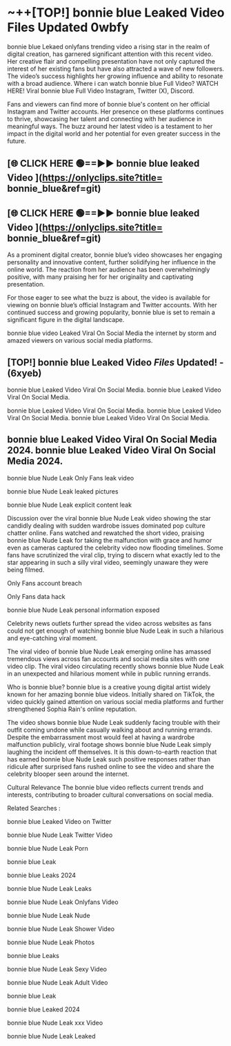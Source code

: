 # ~++[TOP!]  bonnie blue Leaked Video Files Updated 0wbfy<br>

 bonnie blue Lekaed onlyfans trending video a rising star in the realm of digital creation, has garnered significant attention with this recent video. Her creative flair and compelling presentation have not only captured the interest of her existing fans but have also attracted a wave of new followers. The video’s success highlights her growing influence and ability to resonate with a broad audience.
Where i can watch  bonnie blue Full Video? WATCH HERE! Viral  bonnie blue Full Video Instagram, Twitter (X), Discord.


Fans and viewers can find more of  bonnie blue's content on her official Instagram and Twitter accounts. Her presence on these platforms continues to thrive, showcasing her talent and connecting with her audience in meaningful ways. The buzz around her latest video is a testament to her impact in the digital world and her potential for even greater success in the future.


## [🌐 CLICK HERE 🟢==►►  bonnie blue leaked Video ](https://onlyclips.site?title= bonnie_blue&ref=git)

## [🌐 CLICK HERE 🟢==►►  bonnie blue leaked Video ](https://onlyclips.site?title= bonnie_blue&ref=git)


As a prominent digital creator,  bonnie blue’s video showcases her engaging personality and innovative content, further solidifying her influence in the online world. The reaction from her audience has been overwhelmingly positive, with many praising her for her originality and captivating presentation.

For those eager to see what the buzz is about, the video is available for viewing on  bonnie blue’s official Instagram and Twitter accounts. With her continued success and growing popularity,  bonnie blue is set to remain a significant figure in the digital landscape.


  bonnie blue video Leaked Viral On Social Media the internet by storm and amazed viewers on various social media platforms.


## [TOP!]  bonnie blue Leaked Video *Files* Updated! - (6xyeb) 

 bonnie blue Leaked Video Viral On Social Media. bonnie blue Leaked Video Viral On Social Media.

 bonnie blue Leaked Video Viral On Social Media. bonnie blue Leaked Video Viral On Social Media. bonnie blue Leaked Video Viral On Social Media.


##  bonnie blue Leaked Video Viral On Social Media 2024. bonnie blue Leaked Video Viral On Social Media 2024.
 bonnie blue Nude Leak Only Fans leak video

 bonnie blue Nude Leak leaked pictures

 bonnie blue Nude Leak explicit content leak

Discussion over the viral  bonnie blue Nude Leak video showing the star candidly dealing with sudden wardrobe issues dominated pop culture chatter online. Fans watched and rewatched the short video, praising  bonnie blue Nude Leak for taking the malfunction with grace and humor even as cameras captured the celebrity video now flooding timelines. Some fans have scrutinized the viral clip, trying to discern what exactly led to the star appearing in such a silly viral video, seemingly unaware they were being filmed.


Only Fans account breach

Only Fans data hack

 bonnie blue Nude Leak personal information exposed

Celebrity news outlets further spread the video across websites as fans could not get enough of watching  bonnie blue Nude Leak in such a hilarious and eye-catching viral moment.


The viral video of  bonnie blue Nude Leak emerging online has amassed tremendous views across fan accounts and social media sites with one video clip. The viral video circulating recently shows  bonnie blue Nude Leak in an unexpected and hilarious moment while in public running errands.


Who is  bonnie blue?  bonnie blue is a creative young digital artist widely known for her amazing  bonnie blue videos. Initially shared on TikTok, the video quickly gained attention on various social media platforms and further strengthened Sophia Rain's online reputation.

The video shows  bonnie blue Nude Leak suddenly facing trouble with their outfit coming undone while casually walking about and running errands. Despite the embarrassment most would feel at having a wardrobe malfunction publicly, viral footage shows  bonnie blue Nude Leak simply laughing the incident off themselves. It is this down-to-earth reaction that has earned  bonnie blue Nude Leak such positive responses rather than ridicule after surprised fans rushed online to see the video and share the celebrity blooper seen around the internet.

Cultural Relevance The  bonnie blue video reflects current trends and interests, contributing to broader cultural conversations on social media.

Related Searches :

 bonnie blue Leaked Video on Twitter

 bonnie blue Nude Leak Twitter Video

 bonnie blue Nude Leak Porn

 bonnie blue Leak 

 bonnie blue Leaks 2024

 bonnie blue Nude Leak Leaks

 bonnie blue Nude Leak Onlyfans Video

 bonnie blue Nude Leak Nude

 bonnie blue Nude Leak Shower Video

 bonnie blue Nude Leak Photos

 bonnie blue Leaks

 bonnie blue Nude Leak Sexy Video

 bonnie blue Nude Leak Adult Video

 bonnie blue Leak

 bonnie blue Leaked 2024

 bonnie blue Nude Leak xxx Video

 bonnie blue Nude Leak Leaked